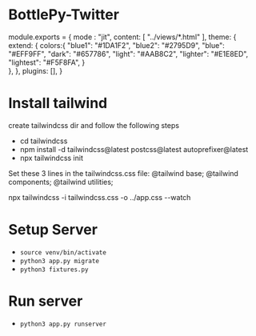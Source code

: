 # BottlePy-Twitter
module.exports = {
  mode : "jit",
  content: [
    "../views/*.html"
  ],
  theme: {
    extend: {
      colors:{
        "blue1": "#1DA1F2",
        "blue2": "#2795D9",
        "blue": "#EFF9FF",
        "dark": "#657786",
        "light": "#AAB8C2",
        "lighter": "#E1E8ED",
        "lightest": "#F5F8FA",
      }  
    },
  },
  plugins: [],
}


# Install tailwind
create tailwindcss dir and follow the following steps
- cd tailwindcss
- npm install -d tailwindcss@latest postcss@latest autoprefixer@latest
- npx tailwindcss init

Set these 3 lines in the tailwindcss.css file:
@tailwind base;
@tailwind components;
@tailwind utilities;

npx tailwindcss -i tailwindcss.css -o ../app.css --watch


# Setup Server
- `source venv/bin/activate`
- `python3 app.py migrate`
- `python3 fixtures.py`

# Run server
- `python3 app.py runserver`